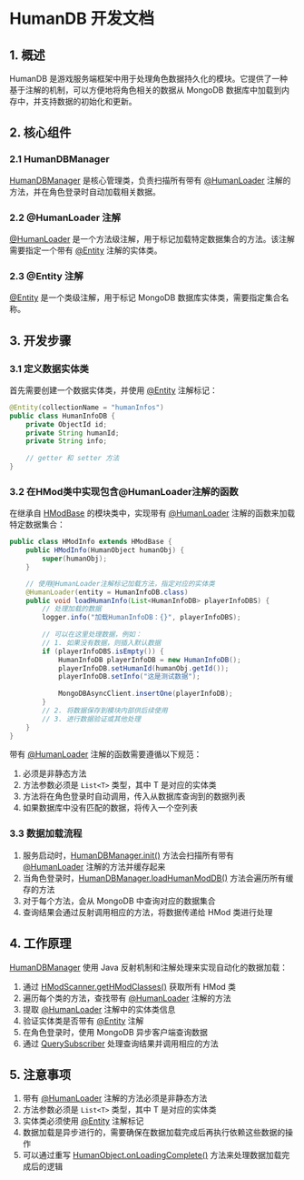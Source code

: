 # HumanDB 开发文档

## 1. 概述

HumanDB 是游戏服务端框架中用于处理角色数据持久化的模块。它提供了一种基于注解的机制，可以方便地将角色相关的数据从 MongoDB 数据库中加载到内存中，并支持数据的初始化和更新。

## 2. 核心组件

### 2.1 HumanDBManager
[HumanDBManager](file:///D:/MyZiegler/ZRepo/github/MMORPGServer/server/zgame/src/main/java/org/game/core/db/HumanDBManager.java#L20-L128) 是核心管理类，负责扫描所有带有 [@HumanLoader](file:///D:/MyZiegler/ZRepo/github/MMORPGServer/server/zgame/src/main/java/org/game/core/db/HumanLoader.java#L10-L12) 注解的方法，并在角色登录时自动加载相关数据。

### 2.2 @HumanLoader 注解
[@HumanLoader](file:///D:/MyZiegler/ZRepo/github/MMORPGServer/server/zgame/src/main/java/org/game/core/db/HumanLoader.java#L10-L12) 是一个方法级注解，用于标记加载特定数据集合的方法。该注解需要指定一个带有 [@Entity](file:///D:/MyZiegler/ZRepo/github/MMORPGServer/server/zgame/src/main/java/org/game/core/db/Entity.java#L12-L14) 注解的实体类。

### 2.3 @Entity 注解
[@Entity](file:///D:/MyZiegler/ZRepo/github/MMORPGServer/server/zgame/src/main/java/org/game/core/db/Entity.java#L12-L14) 是一个类级注解，用于标记 MongoDB 数据库实体类，需要指定集合名称。

## 3. 开发步骤

### 3.1 定义数据实体类

首先需要创建一个数据实体类，并使用 [@Entity](file:///D:/MyZiegler/ZRepo/github/MMORPGServer/server/zgame/src/main/java/org/game/core/db/Entity.java#L12-L14) 注解标记：

```java
@Entity(collectionName = "humanInfos")
public class HumanInfoDB {
    private ObjectId id;
    private String humanId;
    private String info;
    
    // getter 和 setter 方法
}
```

### 3.2 在HMod类中实现包含@HumanLoader注解的函数

在继承自 [HModBase](file:///D:/MyZiegler/ZRepo/github/MMORPGServer/server/zgame/src/main/java/org/game/human/HModBase.java#L3-L22) 的模块类中，实现带有 [@HumanLoader](file:///D:/MyZiegler/ZRepo/github/MMORPGServer/server/zgame/src/main/java/org/game/core/db/HumanLoader.java#L10-L12) 注解的函数来加载特定数据集合：

```java
public class HModInfo extends HModBase {
    public HModInfo(HumanObject humanObj) {
        super(humanObj);
    }

    // 使用@HumanLoader注解标记加载方法，指定对应的实体类
    @HumanLoader(entity = HumanInfoDB.class)
    public void loadHumanInfo(List<HumanInfoDB> playerInfoDBS) {
        // 处理加载的数据
        logger.info("加载HumanInfoDB：{}", playerInfoDBS);
        
        // 可以在这里处理数据，例如：
        // 1. 如果没有数据，则插入默认数据
        if (playerInfoDBS.isEmpty()) {
            HumanInfoDB playerInfoDB = new HumanInfoDB();
            playerInfoDB.setHumanId(humanObj.getId());
            playerInfoDB.setInfo("这是测试数据");
            
            MongoDBAsyncClient.insertOne(playerInfoDB);
        }
        // 2. 将数据保存到模块内部供后续使用
        // 3. 进行数据验证或其他处理
    }
}
```

带有 [@HumanLoader](file:///D:/MyZiegler/ZRepo/github/MMORPGServer/server/zgame/src/main/java/org/game/core/db/HumanLoader.java#L10-L12) 注解的函数需要遵循以下规范：
1. 必须是非静态方法
2. 方法参数必须是 `List<T>` 类型，其中 T 是对应的实体类
3. 方法将在角色登录时自动调用，传入从数据库查询到的数据列表
4. 如果数据库中没有匹配的数据，将传入一个空列表

### 3.3 数据加载流程

1. 服务启动时，[HumanDBManager.init()](file:///D:/MyZiegler/ZRepo/github/MMORPGServer/server/zgame/src/main/java/org/game/core/db/HumanDBManager.java#L25-L27) 方法会扫描所有带有 [@HumanLoader](file:///D:/MyZiegler/ZRepo/github/MMORPGServer/server/zgame/src/main/java/org/game/core/db/HumanLoader.java#L10-L12) 注解的方法并缓存起来
2. 当角色登录时，[HumanDBManager.loadHumanModDB()](file:///D:/MyZiegler/ZRepo/github/MMORPGServer/server/zgame/src/main/java/org/game/core/db/HumanDBManager.java#L33-L64) 方法会遍历所有缓存的方法
3. 对于每个方法，会从 MongoDB 中查询对应的数据集合
4. 查询结果会通过反射调用相应的方法，将数据传递给 HMod 类进行处理

## 4. 工作原理

[HumanDBManager](file:///D:/MyZiegler/ZRepo/github/MMORPGServer/server/zgame/src/main/java/org/game/core/db/HumanDBManager.java#L20-L128) 使用 Java 反射机制和注解处理来实现自动化的数据加载：

1. 通过 [HModScanner.getHModClasses()](file:///D:/MyZiegler/ZRepo/github/MMORPGServer/server/zgame/src/main/java/org/game/core/human/HModScanner.java#L21-L23) 获取所有 HMod 类
2. 遍历每个类的方法，查找带有 [@HumanLoader](file:///D:/MyZiegler/ZRepo/github/MMORPGServer/server/zgame/src/main/java/org/game/core/db/HumanLoader.java#L10-L12) 注解的方法
3. 提取 [@HumanLoader](file:///D:/MyZiegler/ZRepo/github/MMORPGServer/server/zgame/src/main/java/org/game/core/db/HumanLoader.java#L10-L12) 注解中的实体类信息
4. 验证实体类是否带有 [@Entity](file:///D:/MyZiegler/ZRepo/github/MMORPGServer/server/zgame/src/main/java/org/game/core/db/Entity.java#L12-L14) 注解
5. 在角色登录时，使用 MongoDB 异步客户端查询数据
6. 通过 [QuerySubscriber](file:///D:/MyZiegler/ZRepo/github/MMORPGServer/server/zgame/src/main/java/org/game/core/db/QuerySubscriber.java#L11-L54) 处理查询结果并调用相应的方法

## 5. 注意事项

1. 带有 [@HumanLoader](file:///D:/MyZiegler/ZRepo/github/MMORPGServer/server/zgame/src/main/java/org/game/core/db/HumanLoader.java#L10-L12) 注解的方法必须是非静态方法
2. 方法参数必须是 `List<T>` 类型，其中 T 是对应的实体类
3. 实体类必须使用 [@Entity](file:///D:/MyZiegler/ZRepo/github/MMORPGServer/server/zgame/src/main/java/org/game/core/db/Entity.java#L12-L14) 注解标记
4. 数据加载是异步进行的，需要确保在数据加载完成后再执行依赖这些数据的操作
5. 可以通过重写 [HumanObject.onLoadingComplete()](file:///D:/MyZiegler/ZRepo/github/MMORPGServer/server/zgame/src/main/java/org/game/human/HumanObject.java#L94-L96) 方法来处理数据加载完成后的逻辑